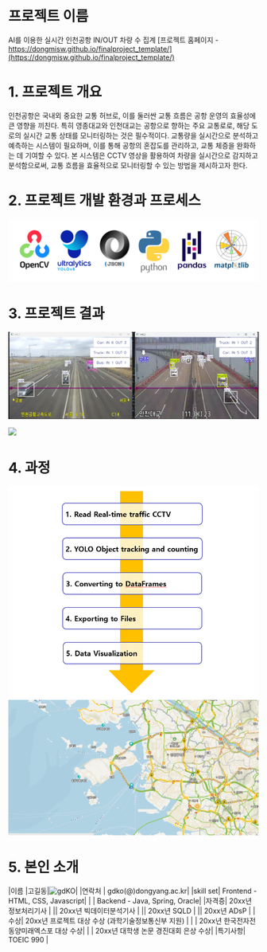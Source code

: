 # 프로젝트 이름

AI를 이용한 실시간 인천공항 IN/OUT 차량 수 집계
[프로젝트 홈페이지 - https://dongmisw.github.io/finalproject_template/](https://dongmisw.github.io/finalproject_template/)

# 1. 프로젝트 개요

 인천공항은 국내외 중요한 교통 허브로, 이를 둘러싼 교통 흐름은 공항 운영의 효율성에 큰 영향을 끼친다. 특히 영종대교와 인천대교는 공항으로 향하는 주요 교통로로, 해당 도로의 실시간 교통 상태를 모니터링하는 것은 필수적이다. 교통량을 실시간으로 분석하고 예측하는 시스템이 필요하며, 이를 통해 공항의 혼잡도를 관리하고, 교통 체증을 완화하는 데 기여할 수 있다. 본 시스템은 CCTV 영상을 활용하여 차량을 실시간으로 감지하고 분석함으로써, 교통 흐름을 효율적으로 모니터링할 수 있는 방법을 제시하고자 한다.


# 2. 프로젝트 개발 환경과 프로세스

<img src="Tools.png"/><br>


# 3. 프로젝트 결과

   <img src="Counting.png"/><br>
   
   <img src="Figure.JPG"/><br>
 
# 4. 과정
<img src="Algorithm.png"/><br>
<img src="map.png"/><br>
 
# 5. 본인 소개


|이름 |고길동|![gdKO](/gdko.jpg)|
|연락처 | gdko(@)dongyang.ac.kr|
|skill set| Frontend - HTML, CSS, Javascript|
| | Backend - Java, Spring, Oracle|
|자격증| 20xx년 정보처리기사 |
|| 20xx년 빅데이터분석기사 |
|| 20xx년 SQLD |
|| 20xx년 ADsP |
|수상| 20xx년 프로젝트 대상 수상 (과학기술정보통신부 지원)  |
| | 20xx년 한국전자전 동양미래엑스포 대상 수상|
| | 20xx년 대학생 논문 경진대회 은상 수상|
|특기사항|  TOEIC 990 |



